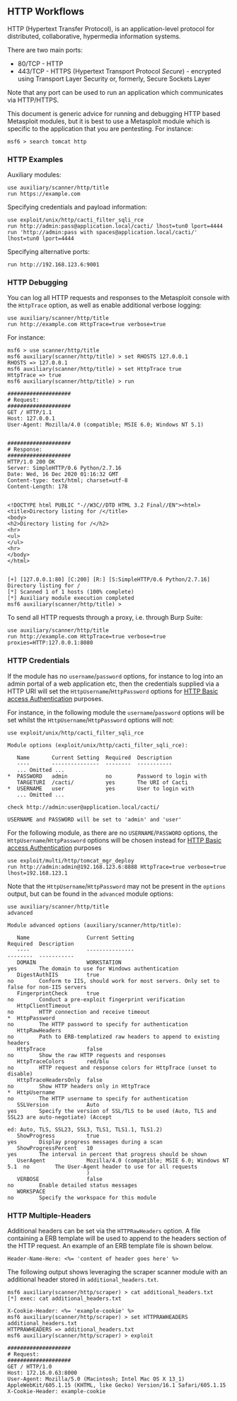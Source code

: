## HTTP Workflows

HTTP (Hypertext Transfer Protocol), is an application-level protocol for distributed, collaborative, hypermedia information systems.

There are two main ports:
- 80/TCP - HTTP
- 443/TCP - HTTPS (Hypertext Transport Protocol _Secure_) - encrypted using Transport Layer Security or, formerly, Secure Sockets Layer

Note that any port can be used to run an application which communicates via HTTP/HTTPS.

This document is generic advice for running and debugging HTTP based Metasploit modules, but it is best to use a Metasploit module which is specific to the application that you are pentesting. For instance:

```msf
msf6 > search tomcat http
```

### HTTP Examples

Auxiliary modules:

```
use auxiliary/scanner/http/title
run https://example.com
```

Specifying credentials and payload information:

```
use exploit/unix/http/cacti_filter_sqli_rce
run http://admin:pass@application.local/cacti/ lhost=tun0 lport=4444
run 'http://admin:pass with spaces@application.local/cacti/' lhost=tun0 lport=4444
```

Specifying alternative ports:

```
run http://192.168.123.6:9001
```

### HTTP Debugging

You can log all HTTP requests and responses to the Metasploit console with the `HttpTrace` option, as well as enable additional verbose logging:

```
use auxiliary/scanner/http/title
run http://example.com HttpTrace=true verbose=true
```

For instance:

```msf
msf6 > use scanner/http/title
msf6 auxiliary(scanner/http/title) > set RHOSTS 127.0.0.1
RHOSTS => 127.0.0.1
msf6 auxiliary(scanner/http/title) > set HttpTrace true
HttpTrace => true
msf6 auxiliary(scanner/http/title) > run

####################
# Request:
####################
GET / HTTP/1.1
Host: 127.0.0.1
User-Agent: Mozilla/4.0 (compatible; MSIE 6.0; Windows NT 5.1)


####################
# Response:
####################
HTTP/1.0 200 OK
Server: SimpleHTTP/0.6 Python/2.7.16
Date: Wed, 16 Dec 2020 01:16:32 GMT
Content-type: text/html; charset=utf-8
Content-Length: 178


<!DOCTYPE html PUBLIC "-//W3C//DTD HTML 3.2 Final//EN"><html>
<title>Directory listing for /</title>
<body>
<h2>Directory listing for /</h2>
<hr>
<ul>
</ul>
<hr>
</body>
</html>


[+] [127.0.0.1:80] [C:200] [R:] [S:SimpleHTTP/0.6 Python/2.7.16] Directory listing for /
[*] Scanned 1 of 1 hosts (100% complete)
[*] Auxiliary module execution completed
msf6 auxiliary(scanner/http/title) >
```

To send all HTTP requests through a proxy, i.e. through Burp Suite:

```
use auxiliary/scanner/http/title
run http://example.com HttpTrace=true verbose=true proxies=HTTP:127.0.0.1:8080
```

### HTTP Credentials

If the module has no `username`/`password` options, for instance to log into an admin portal of a web application etc, then the credentials supplied via a HTTP URI will set the `HttpUsername`/`HttpPassword` options for [HTTP Basic access Authentication](https://en.wikipedia.org/wiki/Basic_access_authentication) purposes.

For instance, in the following module the `username`/`password` options will be set whilst the `HttpUsername`/`HttpPassword` options will not:

```
use exploit/unix/http/cacti_filter_sqli_rce

Module options (exploit/unix/http/cacti_filter_sqli_rce):

   Name       Current Setting  Required  Description
   ----       ---------------  --------  -----------
   ... Omitted ...
*  PASSWORD   admin            no        Password to login with
   TARGETURI  /cacti/          yes       The URI of Cacti
*  USERNAME   user             yes       User to login with
   ... Omitted ...

check http://admin:user@application.local/cacti/

USERNAME and PASSWORD will be set to 'admin' and 'user'
```

For the following module, as there are no `USERNAME`/`PASSWORD` options, the `HttpUsername`/`HttpPassword` options will be chosen instead for [HTTP Basic access Authentication](https://en.wikipedia.org/wiki/Basic_access_authentication) purposes

```
use exploit/multi/http/tomcat_mgr_deploy
run http://admin:admin@192.168.123.6:8888 HttpTrace=true verbose=true lhost=192.168.123.1
```

Note that the `HttpUsername`/`HttpPassword` may not be present in the `options` output, but can be found in the `advanced` module options:

```
use auxiliary/scanner/http/title
advanced

Module advanced options (auxiliary/scanner/http/title):

   Name                  Current Setting                                    Required  Description
   ----                  ---------------                                    --------  -----------
   DOMAIN                WORKSTATION                                        yes       The domain to use for Windows authentication
   DigestAuthIIS         true                                               no        Conform to IIS, should work for most servers. Only set to false for non-IIS servers
   FingerprintCheck      true                                               no        Conduct a pre-exploit fingerprint verification
   HttpClientTimeout                                                        no        HTTP connection and receive timeout
*  HttpPassword                                                             no        The HTTP password to specify for authentication
   HttpRawHeaders                                                           no        Path to ERB-templatized raw headers to append to existing headers
   HttpTrace             false                                              no        Show the raw HTTP requests and responses
   HttpTraceColors       red/blu                                            no        HTTP request and response colors for HttpTrace (unset to disable)
   HttpTraceHeadersOnly  false                                              no        Show HTTP headers only in HttpTrace
*  HttpUsername                                                             no        The HTTP username to specify for authentication
   SSLVersion            Auto                                               yes       Specify the version of SSL/TLS to be used (Auto, TLS and SSL23 are auto-negotiate) (Accept
                                                                                      ed: Auto, TLS, SSL23, SSL3, TLS1, TLS1.1, TLS1.2)
   ShowProgress          true                                               yes       Display progress messages during a scan
   ShowProgressPercent   10                                                 yes       The interval in percent that progress should be shown
   UserAgent             Mozilla/4.0 (compatible; MSIE 6.0; Windows NT 5.1  no        The User-Agent header to use for all requests
                         )
   VERBOSE               false                                              no        Enable detailed status messages
   WORKSPACE                                                                no        Specify the workspace for this module
```

### HTTP Multiple-Headers
Additional headers can be set via the `HTTPRawHeaders` option.
A file containing a ERB template will be used to append to the headers section of the HTTP request.
An example of an ERB template file is shown below.
```
Header-Name-Here: <%= 'content of header goes here' %>
```

The following output shows leveraging the scraper scanner module with an additional header stored in ```additional_headers.txt```.
```msf
msf6 auxiliary(scanner/http/scraper) > cat additional_headers.txt
[*] exec: cat additional_headers.txt

X-Cookie-Header: <%= 'example-cookie' %>
msf6 auxiliary(scanner/http/scraper) > set HTTPRAWHEADERS additional_headers.txt
HTTPRAWHEADERS => additional_headers.txt
msf6 auxiliary(scanner/http/scraper) > exploit

####################
# Request:
####################
GET / HTTP/1.0
Host: 172.16.0.63:8000
User-Agent: Mozilla/5.0 (Macintosh; Intel Mac OS X 13_1) AppleWebKit/605.1.15 (KHTML, like Gecko) Version/16.1 Safari/605.1.15
X-Cookie-Header: example-cookie
```
